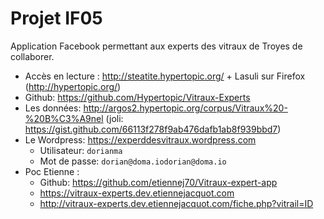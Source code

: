 # Projet IF05

Application Facebook permettant aux experts des vitraux de Troyes de collaborer.

- Accès en lecture : http://steatite.hypertopic.org/ + Lasuli sur Firefox (http://hypertopic.org/)
- Github: https://github.com/Hypertopic/Vitraux-Experts
- Les données: http://argos2.hypertopic.org/corpus/Vitraux%20-%20B%C3%A9nel (joli: https://gist.github.com/66113f278f9ab476dafb1ab8f939bbd7)
- Le Wordpress: https://experddesvitraux.wordpress.com
  - Utilisateur: `dorianma`
  - Mot de passe: `dorian@doma.iodorian@doma.io`
- Poc Etienne :
  - Github: https://github.com/etiennej70/Vitraux-expert-app
  - https://vitraux-experts.dev.etiennejacquot.com
  - http://vitraux-experts.dev.etiennejacquot.com/fiche.php?vitrail=ID
